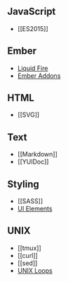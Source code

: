 ## JavaScript

* [[ES2015]]

## Ember

* [Liquid Fire](Liquid-Fire)
* [Ember Addons](Ember-Addons)

## HTML

* [[SVG]]

## Text

* [[Markdown]]
* [[YUIDoc]]

## Styling

* [[SASS]]
* [UI Elements](UI-Elements)

## UNIX

* [[tmux]]
* [[curl]]
* [[sed]]
* [UNIX Loops](UNIX-Loops)
